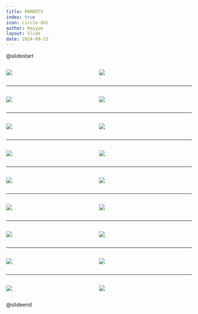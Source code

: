```yaml
---
title: PARROTS
index: true
icon: circle-dot
author: Haiyue
layout: Slide
date: 2024-09-23
---
```

 
@slidestart

<div style="display:flex">
<div style="flex:1">

![](https://raw.githubusercontent.com/yclord/reading/refs/heads/master/english/Level-M/PARROTS/001.webp)
</div>
<div style="flex:1">

![](https://raw.githubusercontent.com/yclord/reading/refs/heads/master/english/Level-M/PARROTS/002.webp)
</div>
</div>

---

<div style="display:flex">
<div style="flex:1">

![](https://raw.githubusercontent.com/yclord/reading/refs/heads/master/english/Level-M/PARROTS/003.webp)
</div>
<div style="flex:1">

![](https://raw.githubusercontent.com/yclord/reading/refs/heads/master/english/Level-M/PARROTS/004.webp)
</div>
</div>

---

<div style="display:flex">
<div style="flex:1">

![](https://raw.githubusercontent.com/yclord/reading/refs/heads/master/english/Level-M/PARROTS/005.webp)
</div>
<div style="flex:1">

![](https://raw.githubusercontent.com/yclord/reading/refs/heads/master/english/Level-M/PARROTS/006.webp)
</div>
</div>

---

<div style="display:flex">
<div style="flex:1">

![](https://raw.githubusercontent.com/yclord/reading/refs/heads/master/english/Level-M/PARROTS/007.webp)
</div>
<div style="flex:1">

![](https://raw.githubusercontent.com/yclord/reading/refs/heads/master/english/Level-M/PARROTS/008.webp)
</div>
</div>

---

<div style="display:flex">
<div style="flex:1">

![](https://raw.githubusercontent.com/yclord/reading/refs/heads/master/english/Level-M/PARROTS/009.webp)
</div>
<div style="flex:1">

![](https://raw.githubusercontent.com/yclord/reading/refs/heads/master/english/Level-M/PARROTS/010.webp)
</div>
</div>

---

<div style="display:flex">
<div style="flex:1">

![](https://raw.githubusercontent.com/yclord/reading/refs/heads/master/english/Level-M/PARROTS/011.webp)
</div>
<div style="flex:1">

![](https://raw.githubusercontent.com/yclord/reading/refs/heads/master/english/Level-M/PARROTS/012.webp)
</div>
</div>

---

<div style="display:flex">
<div style="flex:1">

![](https://raw.githubusercontent.com/yclord/reading/refs/heads/master/english/Level-M/PARROTS/013.webp)
</div>
<div style="flex:1">

![](https://raw.githubusercontent.com/yclord/reading/refs/heads/master/english/Level-M/PARROTS/014.webp)
</div>
</div>

---

<div style="display:flex">
<div style="flex:1">

![](https://raw.githubusercontent.com/yclord/reading/refs/heads/master/english/Level-M/PARROTS/015.webp)
</div>
<div style="flex:1">

![](https://raw.githubusercontent.com/yclord/reading/refs/heads/master/english/Level-M/PARROTS/016.webp)
</div>
</div>

---

<div style="display:flex">
<div style="flex:1">

![](https://raw.githubusercontent.com/yclord/reading/refs/heads/master/english/Level-M/PARROTS/017.webp)
</div>
<div style="flex:1">

![](https://raw.githubusercontent.com/yclord/reading/refs/heads/master/english/Level-M/PARROTS/018.webp)
</div>
</div>

@slideend